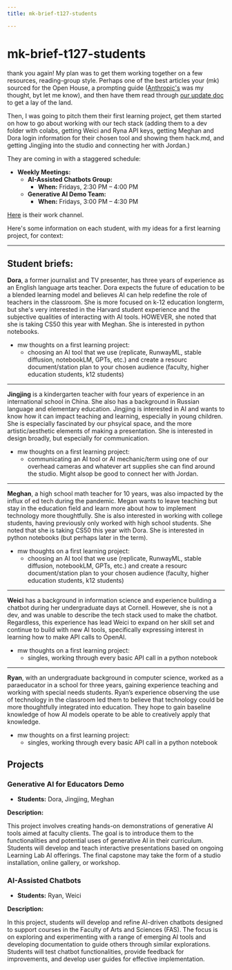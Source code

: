 ```yaml
---
title: mk-brief-t127-students

---
```


# mk-brief-t127-students

thank you again! My plan was to get them working together on a few resources, reading-group style. Perhaps one of the best articles your (mk) sourced for the Open House, a prompting guide ([Anthropic's](https://docs.anthropic.com/en/docs/build-with-claude/prompt-engineering/overview) was my thought, byt let me know), and then have them read through [our update doc](https://docs.google.com/document/d/1QDSdO5yfjHGlCLScmWjrP_u9SkW4-zs-gUcEUQBLqho/edit?tab=t.0#heading=h.6df15deb8c7k) to get a lay of the land. 

Then, I was going to pitch them their first learning project, get them started on how to go about working with our tech stack (adding them to a dev folder with colabs, getting Weici and Ryna API keys, getting Meghan and Dora login information for their chosen tool and showing them hack.md, and getting Jingjing into the studio and connecting her with Jordan.) 

They are coming in with a staggered schedule:

- **Weekly Meetings:**
  - **AI-Assisted Chatbots Group:**
    - **When:** Fridays, 2:30 PM – 4:00 PM
  - **Generative AI Demo Team:**
    - **When:** Fridays, 3:00 PM – 4:30 PM

[Here](https://app.slack.com/client/T0HTW3H0V/C07QUVB37RP) is their work channel. 

Here's some information on each student, with my ideas for a first learning project, for context: 

---

## Student briefs: 


**Dora**, a former journalist and TV presenter, has three years of experience as an English language arts teacher. Dora expects the future of education to be a blended learning model and believes AI can help redefine the role of teachers in the classroom. She is more focused on k-12 education longterm, but she's very interested in the Harvard student experience and the subjective qualities of interacting with AI tools. HOWEVER, she noted that she is taking CS50 this year with Meghan. She is interested in python notebooks. 

* mw thoughts on a first learning project: 
    * choosing an AI tool that we use (replicate, RunwayML, stable diffusion, notebookLM, GPTs, etc.) and create a resourc document/station plan to your chosen audience (faculty, higher education students, k12 students)
---

**Jingjing** is a kindergarten teacher with four years of experience in an international school in China. She also has a background in Russian language and elementary education. Jingjing is interested in AI and wants to know how it can impact teaching and learning, especially in young children. She is especially fascinated by our phsyical space, and the more artistic/aesthetic elements of making a presentation. She is interested in design broadly, but especially for communication. 

* mw thoughts on a first learning project: 
    * communicating an AI tool or AI mechanic/term using one of our overhead cameras and whatever art supplies she can find around the studio. Might alsop be good to connect her with Jordan. 

---

**Meghan**, a high school math teacher for 10 years, was also impacted by the influx of ed tech during the pandemic. Megan wants to leave teaching but stay in the education field and learn more about how to implement technology more thoughtfully. She is also interested in working with college students, having previously only worked with high school students. She noted that she is taking CS50 this year with Dora. She is interested in python notebooks (but perhaps later in the term).

* mw thoughts on a first learning project: 
    * choosing an AI tool that we use (replicate, RunwayML, stable diffusion, notebookLM, GPTs, etc.) and create a resourc document/station plan to your chosen audience (faculty, higher education students, k12 students)


---

**Weici** has a background in information science and experience building a chatbot during her undergraduate days at Cornell. However, she is not a dev, and was unable to describe the tech stack used to make the chatbot. Regardless, this experience has lead Weici to expand on her skill set and continue to build with new AI tools, specifically expressing interest in learning how to make API calls to OpenAI.

* mw thoughts on a first learning project: 
    * singles, working through every basic API call in a python notebook

---

**Ryan**, with an undergraduate background in computer science, worked as a paraeducator in a school for three years, gaining experience teaching and working with special needs students. Ryan’s experience observing the use of technology in the classroom led them to believe that technology could be more thoughtfully integrated into education. They hope to gain baseline knowledge of how AI models operate to be able to creatively apply that knowledge.

* mw thoughts on a first learning project: 
    * singles, working through every basic API call in a python notebook


## Projects

### Generative AI for Educators Demo


- **Students:** Dora, Jingjing, Meghan

**Description:**

This project involves creating hands-on demonstrations of generative AI tools aimed at faculty clients. The goal is to introduce them to the functionalities and potential uses of generative AI in their curriculum. Students will develop and teach interactive presentations based on ongoing Learning Lab AI offerings. The final capstone may take the form of a studio installation, online gallery, or workshop.

### AI-Assisted Chatbots


- **Students:** Ryan, Weici

**Description:**

In this project, students will develop and refine AI-driven chatbots designed to support courses in the Faculty of Arts and Sciences (FAS). The focus is on exploring and experimenting with a range of emerging AI tools and developing documentation to guide others through similar explorations. Students will test chatbot functionalities, provide feedback for improvements, and develop user guides for effective implementation.

